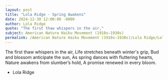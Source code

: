 ```yaml
---
layout: post
title: "Lola Ridge - Spring Awakens"
date: 2024-12-30 12:00:00 -0000
author: Lola Ridge
quote: "The first thaw whispers in the air,"
subject: American Nature Haiku Movement (1910s–1930s)
permalink: /American Nature Haiku Movement (1910s–1930s)/Lola Ridge/Lola Ridge - Spring Awakens
---
```


The first thaw whispers in the air,
Life stretches beneath winter's grip,
Bud and blossom anticipate the sun,
As spring dances with fluttering hearts,
Nature awakens from slumber’s hold,
A promise renewed in every bloom.

- Lola Ridge

